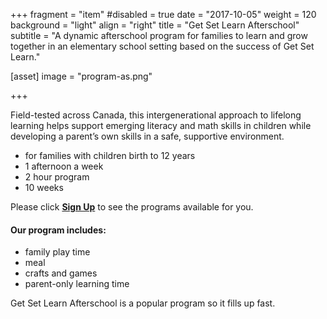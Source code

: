 +++
fragment = "item"
#disabled = true
date = "2017-10-05"
weight = 120
background = "light"
align = "right"
title = "Get Set Learn Afterschool"
subtitle = "A dynamic afterschool program for families to learn and grow together in an elementary school setting based on the success of Get Set Learn."

[asset]
  image = "program-as.png"
  
+++

 Field-tested across Canada, this intergenerational approach to lifelong learning helps support emerging literacy and math skills in children while developing a parent’s own skills in a safe, supportive environment.  
    
- for families with children birth to 12 years  
- 1 afternoon a week  
- 2 hour program  
- 10 weeks  
  
Please click [**Sign Up**](programs-and-services/programs-for-families/sign-up) to see the programs available for you.  
  
#### Our program includes:  
- family play time  
- meal  
- crafts and games  
- parent-only learning time  
  
Get Set Learn Afterschool is a popular program so it fills up fast.



